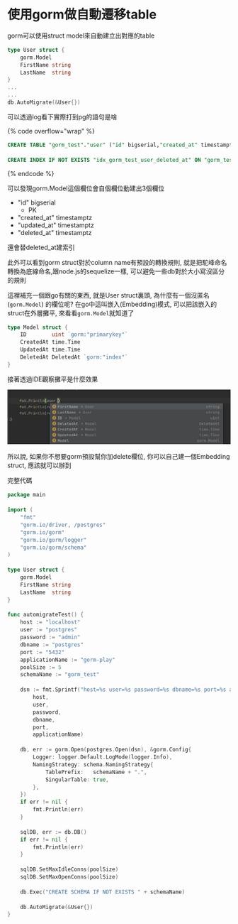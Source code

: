 # 使用gorm做自動遷移table

gorm可以使用struct model來自動建立出對應的table

```go
type User struct {
	gorm.Model
	FirstName string
	LastName  string
}
...
...
db.AutoMigrate(&User{})
```

可以透過log看下實際打到pg的語句是啥

{% code overflow="wrap" %}
```sql
CREATE TABLE "gorm_test"."user" ("id" bigserial,"created_at" timestamptz,"updated_at" timestamptz,"deleted_at" timestamptz,"first_name" text,"last_name" text,PRIMARY KEY ("id"))

CREATE INDEX IF NOT EXISTS "idx_gorm_test_user_deleted_at" ON "gorm_test"."user" ("deleted_at")
```
{% endcode %}

可以發現gorm.Model這個欄位會自個欄位動建出3個欄位

* "id" bigserial
  * PK
* "created\_at" timestamptz
* "updated\_at" timestamptz
* "deleted\_at" timestamptz

還會替deleted\_at建索引

此外可以看到gorm struct對於column name有預設的轉換規則, 就是把駝峰命名轉換為底線命名,跟node.js的sequelize一樣, 可以避免一些db對於大小寫沒區分的規則



這裡補充一個跟go有關的東西, 就是User struct裏頭, 為什麼有一個沒匿名 (`gorm.Model`) 的欄位呢? 在go中這叫嵌入(Embedding)模式, 可以把該嵌入的struct在外層攤平, 來看看`gorm.Model`就知道了

```go
type Model struct {
	ID        uint `gorm:"primarykey"`
	CreatedAt time.Time
	UpdatedAt time.Time
	DeletedAt DeletedAt `gorm:"index"`
}
```

接著透過IDE觀察攤平是什麼效果

![](.gitbook/assets/image.png)

所以說, 如果你不想要gorm預設幫你加delete欄位, 你可以自己建一個Embedding struct, 應該就可以辦到



完整代碼

```go
package main

import (
	"fmt"
	"gorm.io/driver, /postgres"
	"gorm.io/gorm"
	"gorm.io/gorm/logger"
	"gorm.io/gorm/schema"
)

type User struct {
	gorm.Model
	FirstName string
	LastName  string
}

func automigrateTest() {
	host := "localhost"
	user := "postgres"
	password := "admin"
	dbname := "postgres"
	port := "5432"
	applicationName := "gorm-play"
	poolSize := 5
	schemaName := "gorm_test"

	dsn := fmt.Sprintf("host=%s user=%s password=%s dbname=%s port=%s application_name=%s",
		host,
		user,
		password,
		dbname,
		port,
		applicationName)

	db, err := gorm.Open(postgres.Open(dsn), &gorm.Config{
		Logger: logger.Default.LogMode(logger.Info),
		NamingStrategy: schema.NamingStrategy{
			TablePrefix:   schemaName + ".",
			SingularTable: true,
		},
	})
	if err != nil {
		fmt.Println(err)
	}

	sqlDB, err := db.DB()
	if err != nil {
		fmt.Println(err)
	}

	sqlDB.SetMaxIdleConns(poolSize)
	sqlDB.SetMaxOpenConns(poolSize)

	db.Exec("CREATE SCHEMA IF NOT EXISTS " + schemaName)

	db.AutoMigrate(&User{})
}

```
